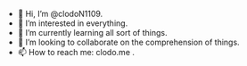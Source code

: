 - 👋 Hi, I’m @clodoN1109.
- 👀 I’m interested in everything.
- 🌱 I’m currently learning all sort of things.
- 💞️ I’m looking to collaborate on the comprehension of things.  
- 📫 How to reach me: clodo.me  .

<!---
clodoN1109/clodoN1109 is a ✨ special ✨ repository because its `README.md` (this file) appears on your GitHub profile.
You can click the Preview link to take a look at your changes.
--->
